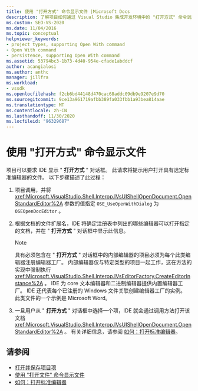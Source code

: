 ```yaml
---
title: 使用 "打开方式" 命令显示文件 |Microsoft Docs
description: 了解项目如何通过 Visual Studio 集成开发环境中的 "打开方式" 命令调用 (IDE) 来显示文件。
ms.custom: SEO-VS-2020
ms.date: 11/04/2016
ms.topic: conceptual
helpviewer_keywords:
- project types, supporting Open With command
- Open With command
- persistence, supporting Open With command
ms.assetid: 53794bc3-1b73-4d40-954e-cfade1abddcf
author: acangialosi
ms.author: anthc
manager: jillfra
ms.workload:
- vssdk
ms.openlocfilehash: f2cb6bd44148d470cac68addc09db9e9207e9d70
ms.sourcegitcommit: 9ce13a961719afbb389fa033fbb1a93bea814aae
ms.translationtype: MT
ms.contentlocale: zh-CN
ms.lasthandoff: 11/30/2020
ms.locfileid: "96329687"
---
```

# <a name="display-files-by-using-the-open-with-command"></a>使用 "打开方式" 命令显示文件
项目可以要求 IDE 显示 " **打开方式** " 对话框。 此请求将提示用户打开具有选定标准编辑器的文件。 以下步骤描述了此过程：

1. 项目调用，并将 <xref:Microsoft.VisualStudio.Shell.Interop.IVsUIShellOpenDocument.OpenStandardEditor%2A> 参数的值指定 `OSE_UseOpenWithDialog` 为 `OSEOpenDocEditor` 。

2. 根据文档的文件扩展名，IDE 将确定注册表中列出的哪些编辑器可以打开指定的文档，并在 " **打开方式** " 对话框中显示此信息。

    > [!NOTE]
    > 具有必须包含在 " **打开方式** " 对话框中的内部编辑器的项目必须为每个此类编辑器注册编辑器工厂。 内部编辑器仅与特定类型的项目一起工作，这在方法的实现中强制执行 <xref:Microsoft.VisualStudio.Shell.Interop.IVsEditorFactory.CreateEditorInstance%2A> 。 IDE 为 core 文本编辑器和二进制编辑器提供内置编辑器工厂。 IDE 还代表每个已注册的 Windows 文件关联创建编辑器工厂的实例。 此类文件的一个示例是 Microsoft Word。

3. 一旦用户从 " **打开方式** " 对话框中选择一个项，IDE 就会通过调用方法打开该文档 <xref:Microsoft.VisualStudio.Shell.Interop.IVsUIShellOpenDocument.OpenStandardEditor%2A> 。 有关详细信息，请参阅 [如何：打开标准编辑器](../../extensibility/how-to-open-standard-editors.md)。

## <a name="see-also"></a>请参阅
- [打开并保存项目项](../../extensibility/internals/opening-and-saving-project-items.md)
- [使用 "打开文件" 命令显示文件](../../extensibility/internals/displaying-files-by-using-the-open-file-command.md)
- [如何：打开标准编辑器](../../extensibility/how-to-open-standard-editors.md)
